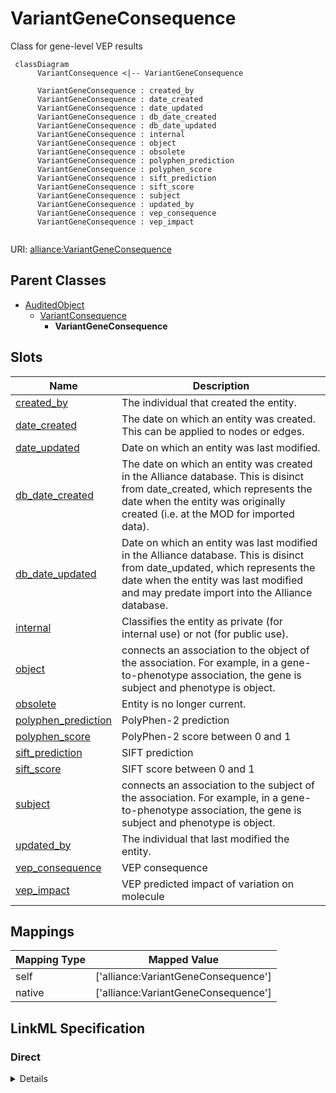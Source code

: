# VariantGeneConsequence

Class for gene-level VEP results


```mermaid
 classDiagram
      VariantConsequence <|-- VariantGeneConsequence
      
      VariantGeneConsequence : created_by
      VariantGeneConsequence : date_created
      VariantGeneConsequence : date_updated
      VariantGeneConsequence : db_date_created
      VariantGeneConsequence : db_date_updated
      VariantGeneConsequence : internal
      VariantGeneConsequence : object
      VariantGeneConsequence : obsolete
      VariantGeneConsequence : polyphen_prediction
      VariantGeneConsequence : polyphen_score
      VariantGeneConsequence : sift_prediction
      VariantGeneConsequence : sift_score
      VariantGeneConsequence : subject
      VariantGeneConsequence : updated_by
      VariantGeneConsequence : vep_consequence
      VariantGeneConsequence : vep_impact
      

```



URI: [alliance:VariantGeneConsequence](http://alliancegenome.org/VariantGeneConsequence)


## Parent Classes

* [AuditedObject](AuditedObject.md)
    * [VariantConsequence](VariantConsequence.md)
        * **VariantGeneConsequence**




<!-- no inheritance hierarchy -->


## Slots

| Name | Description  |
| ---  | ---  |
| [created_by](created_by.md) | The individual that created the entity. |
| [date_created](date_created.md) | The date on which an entity was created. This can be applied to nodes or edges. |
| [date_updated](date_updated.md) | Date on which an entity was last modified. |
| [db_date_created](db_date_created.md) | The date on which an entity was created in the Alliance database.  This is disinct from date_created, which represents the date when the entity was originally created (i.e. at the MOD for imported data). |
| [db_date_updated](db_date_updated.md) | Date on which an entity was last modified in the Alliance database.  This is disinct from date_updated, which represents the date when the entity was last modified and may predate import into the Alliance database. |
| [internal](internal.md) | Classifies the entity as private (for internal use) or not (for public use). |
| [object](object.md) | connects an association to the object of the association. For example, in a gene-to-phenotype association, the gene is subject and phenotype is object. |
| [obsolete](obsolete.md) | Entity is no longer current. |
| [polyphen_prediction](polyphen_prediction.md) | PolyPhen-2 prediction |
| [polyphen_score](polyphen_score.md) | PolyPhen-2 score between 0 and 1 |
| [sift_prediction](sift_prediction.md) | SIFT prediction |
| [sift_score](sift_score.md) | SIFT score between 0 and 1 |
| [subject](subject.md) | connects an association to the subject of the association. For example, in a gene-to-phenotype association, the gene is subject and phenotype is object. |
| [updated_by](updated_by.md) | The individual that last modified the entity. |
| [vep_consequence](vep_consequence.md) | VEP consequence |
| [vep_impact](vep_impact.md) | VEP predicted impact of variation on molecule |


## Mappings

| Mapping Type | Mapped Value |
| ---  | ---  |
| self | ['alliance:VariantGeneConsequence'] |
| native | ['alliance:VariantGeneConsequence'] |




## LinkML Specification

<!-- TODO: investigate https://stackoverflow.com/questions/37606292/how-to-create-tabbed-code-blocks-in-mkdocs-or-sphinx -->

### Direct

<details>
```yaml
name: VariantGeneConsequence
description: Class for gene-level VEP results
from_schema: https://github.com/alliance-genome/agr_curation_schema/src/schema/variantConsequence
aliases:
- GeneLevelConsequence
is_a: VariantConsequence
slot_usage:
  object:
    name: object
    domain_of:
    - Association
    - VariantConsequence
    range: Gene
  subject:
    name: subject
    domain_of:
    - Association
    - VariantConsequence
    range: VariantGenomeLocation

```
</details>

### Induced

<details>
```yaml
name: VariantGeneConsequence
description: Class for gene-level VEP results
from_schema: https://github.com/alliance-genome/agr_curation_schema/src/schema/variantConsequence
aliases:
- GeneLevelConsequence
is_a: VariantConsequence
slot_usage:
  object:
    name: object
    domain_of:
    - Association
    - VariantConsequence
    range: Gene
  subject:
    name: subject
    domain_of:
    - Association
    - VariantConsequence
    range: VariantGenomeLocation
attributes:
  subject:
    name: subject
    description: connects an association to the subject of the association. For example,
      in a gene-to-phenotype association, the gene is subject and phenotype is object.
    from_schema: https://github.com/alliance-genome/agr_curation_schema/core.yaml
    is_a: association_slot
    alias: subject
    owner: VariantGeneConsequence
    domain_of:
    - Association
    - VariantConsequence
    range: VariantGenomeLocation
    required: true
  object:
    name: object
    description: connects an association to the object of the association. For example,
      in a gene-to-phenotype association, the gene is subject and phenotype is object.
    from_schema: https://github.com/alliance-genome/agr_curation_schema/core.yaml
    is_a: association_slot
    alias: object
    owner: VariantGeneConsequence
    domain_of:
    - Association
    - VariantConsequence
    range: Gene
    required: true
  vep_consequence:
    name: vep_consequence
    description: VEP consequence
    from_schema: https://github.com/alliance-genome/agr_curation_schema/src/schema/variantConsequence
    alias: vep_consequence
    owner: VariantGeneConsequence
    domain_of:
    - VariantConsequence
    range: vep_consequence_levels
  vep_impact:
    name: vep_impact
    description: VEP predicted impact of variation on molecule
    from_schema: https://github.com/alliance-genome/agr_curation_schema/src/schema/variantConsequence
    alias: vep_impact
    owner: VariantGeneConsequence
    domain_of:
    - VariantConsequence
    range: string
  polyphen_score:
    name: polyphen_score
    description: PolyPhen-2 score between 0 and 1
    from_schema: https://github.com/alliance-genome/agr_curation_schema/src/schema/variantConsequence
    domain: VariantGeneConsequence
    alias: polyphen_score
    owner: VariantGeneConsequence
    domain_of:
    - VariantConsequence
    range: float
  polyphen_prediction:
    name: polyphen_prediction
    description: PolyPhen-2 prediction
    from_schema: https://github.com/alliance-genome/agr_curation_schema/src/schema/variantConsequence
    alias: polyphen_prediction
    owner: VariantGeneConsequence
    domain_of:
    - VariantConsequence
    range: polyphen_prediction_levels
  sift_score:
    name: sift_score
    description: SIFT score between 0 and 1
    from_schema: https://github.com/alliance-genome/agr_curation_schema/src/schema/variantConsequence
    domain: VariantGeneConsequence
    alias: sift_score
    owner: VariantGeneConsequence
    domain_of:
    - VariantConsequence
    range: float
  sift_prediction:
    name: sift_prediction
    description: SIFT prediction
    from_schema: https://github.com/alliance-genome/agr_curation_schema/src/schema/variantConsequence
    alias: sift_prediction
    owner: VariantGeneConsequence
    domain_of:
    - VariantConsequence
    range: sift_prediction_levels
  created_by:
    name: created_by
    description: The individual that created the entity.
    from_schema: https://github.com/alliance-genome/agr_curation_schema/core.yaml
    domain: AuditedObject
    multivalued: false
    alias: created_by
    owner: VariantGeneConsequence
    domain_of:
    - AuditedObject
    range: Person
  date_created:
    name: date_created
    description: The date on which an entity was created. This can be applied to nodes
      or edges.
    from_schema: https://github.com/alliance-genome/agr_curation_schema/core.yaml
    aliases:
    - creation_date
    exact_mappings:
    - dct:createdOn
    - WIKIDATA_PROPERTY:P577
    alias: date_created
    owner: VariantGeneConsequence
    domain_of:
    - AuditedObject
    - AuditedObjectDTO
    range: datetime
  updated_by:
    name: updated_by
    description: The individual that last modified the entity.
    from_schema: https://github.com/alliance-genome/agr_curation_schema/core.yaml
    domain: AuditedObject
    multivalued: false
    alias: updated_by
    owner: VariantGeneConsequence
    domain_of:
    - AuditedObject
    range: Person
  date_updated:
    name: date_updated
    description: Date on which an entity was last modified.
    from_schema: https://github.com/alliance-genome/agr_curation_schema/core.yaml
    aliases:
    - date_last_modified
    alias: date_updated
    owner: VariantGeneConsequence
    domain_of:
    - AuditedObject
    - AuditedObjectDTO
    range: datetime
  db_date_created:
    name: db_date_created
    description: The date on which an entity was created in the Alliance database.  This
      is disinct from date_created, which represents the date when the entity was
      originally created (i.e. at the MOD for imported data).
    from_schema: https://github.com/alliance-genome/agr_curation_schema/core.yaml
    alias: db_date_created
    owner: VariantGeneConsequence
    domain_of:
    - AuditedObject
    - AuditedObjectDTO
    range: datetime
  db_date_updated:
    name: db_date_updated
    description: Date on which an entity was last modified in the Alliance database.  This
      is disinct from date_updated, which represents the date when the entity was
      last modified and may predate import into the Alliance database.
    from_schema: https://github.com/alliance-genome/agr_curation_schema/core.yaml
    alias: db_date_updated
    owner: VariantGeneConsequence
    domain_of:
    - AuditedObject
    - AuditedObjectDTO
    range: datetime
  internal:
    name: internal
    description: Classifies the entity as private (for internal use) or not (for public
      use).
    notes:
    - Default value is true.
    from_schema: https://github.com/alliance-genome/agr_curation_schema/core.yaml
    alias: internal
    owner: VariantGeneConsequence
    domain_of:
    - AuditedObject
    - AuditedObjectDTO
    range: boolean
    required: true
  obsolete:
    name: obsolete
    description: Entity is no longer current.
    notes:
    - Obsolete entities are preserved in the database for posterity but should not
      be publicly displayed.
    from_schema: https://github.com/alliance-genome/agr_curation_schema/core.yaml
    alias: obsolete
    owner: VariantGeneConsequence
    domain_of:
    - AuditedObject
    - AuditedObjectDTO
    range: boolean

```
</details>